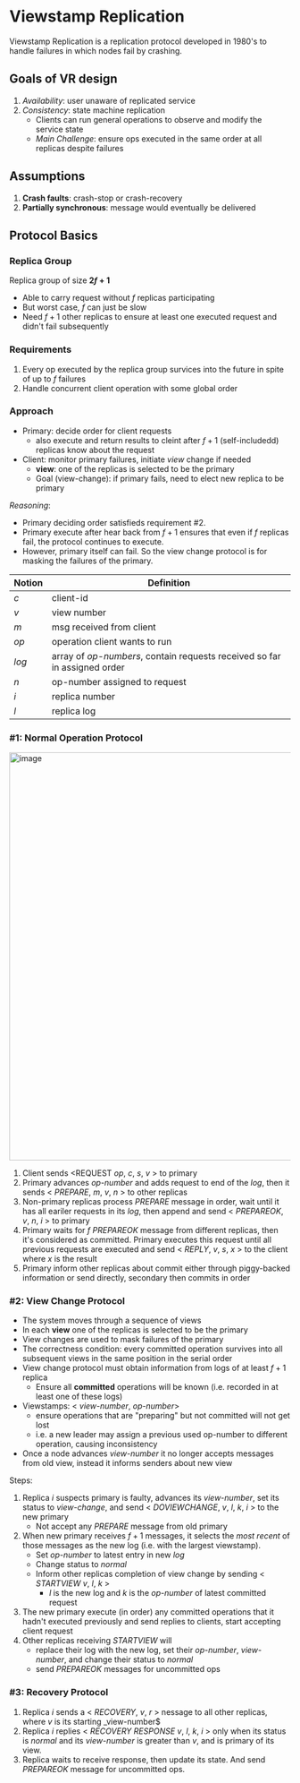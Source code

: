 # Viewstamp Replication 
Viewstamp Replication is a replication protocol developed in 1980's to handle failures in which nodes fail by crashing. 

## Goals of VR design 
1. _Availability_: user unaware of replicated service
2. _Consistency_: state machine replication
    - Clients can run general operations to observe and modify the service state
    - _Main Challenge_: ensure ops executed in the same order at all replicas despite failures


## Assumptions 
1. **Crash faults**: crash-stop or crash-recovery
2. **Partially synchronous**: message would eventually be delivered

## Protocol Basics 
### Replica Group 
Replica group of size **$2f+1$**
*   Able to carry request without $f$ replicas participating
*   But worst case, $f$ can just be slow
*   Need $f+1$ other replicas to ensure at least one executed request and didn't fail subsequently 

### Requirements 
1. Every op executed by the replica group survices into the future in spite of up to $f$ failures 
2. Handle concurrent client operation with some global order

### Approach 
* Primary: decide order for client requests
    *  also execute and return results to cleint after $f+1$ (self-includedd) replicas know about the request
* Client: monitor primary failures, initiate _view_ change if needed
    *  **view**: one of the replicas is selected to be the primary
    *  Goal (view-change): if primary fails, need to elect new replica to be primary 

_Reasoning_:
* Primary deciding order satisfieds requirement #2.
* Primary execute after hear back from $f+1$ ensures that even if $f$ replicas fail, the protocol continues to execute.
* However, primary itself can fail. So the view change protocol is for masking the failures of the primary. 

| Notion   |     Definition     | 
|----------| -------------|
| $c$ |  client-id | 
| $v$ |  view number | 
| $m$ |  msg received from client | 
| _op_ |  operation client wants to run | 
|_log_ | array of _op-numbers_, contain requests received so far in assigned order | 
| $n$ |  op-number assigned to request | 
| $i$ |  replica number | 
| $l$ |  replica log |

### #1: Normal Operation Protocol 
<img width="729" alt="image" src="https://github.com/lynnliu030/os-prelim/assets/39693493/b6bca776-ca65-4513-896b-c9aa675e90e7">

1. Client sends <REQUEST _op_, $c$, $s$, $v$ > to primary
2. Primary advances _op-number_ and adds request to end of the _log_, then it sends < $PREPARE$, $m$, $v$, $n$ > to other replicas
3. Non-primary replicas process $PREPARE$ message in order, wait until it has all eariler requests in its _log_, then append and send < $PREPAREOK$, $v$, $n$, $i$ > to primary
4. Primary waits for $f$ $PREPAREOK$ message from different replicas, then it's considered as committed. Primary executes this request until all previous requests are executed and send < $REPLY$, $v$, $s$, $x$ > to the client where $x$ is the result
5. Primary inform other replicas about commit either through piggy-backed information or send directly, secondary then commits in order

### #2: View Change Protocol 
* The system moves through a sequence of views
* In each **view** one of the replicas is selected to be the primary
* View changes are used to mask failures of the primary
* The correctness condition: every committed operation survives into all subsequent views in the same position in the serial order
* View change protocol must obtain information from logs of at least $f+1$ replica
    * Ensure all **committed** operations will be known (i.e. recorded in at least one of these logs)
* Viewstamps: < _view-number_, _op-number_>   
    *  ensure operations that are "preparing" but not committed will not get lost
    *  i.e. a new leader may assign a previous used op-number to different operation, causing inconsistency
*  Once a node advances _view-number_ it no longer accepts messages from old view, instead it informs senders about new view 
 
Steps:
1. Replica $i$ suspects primary is faulty, advances its _view-number_, set its status to _view-change_, and send < $DOVIEWCHANGE$, $v$, $l$, $k$, $i$ > to the new primary
   *  Not accept any $PREPARE$ message from old primary 
2. When new primary receives $f+1$ messages, it selects the _most recent_ of those messages as the new log (i.e. with the largest viewstamp).
   *  Set _op-number_ to latest entry in new _log_
   *  Change status to _normal_
   *  Inform other replicas completion of view change by sending < $STARTVIEW$ $v$, $l$, $k$ >
       *  $l$ is the new log and $k$ is the _op-number_ of latest committed request
3. The new primary execute (in order) any committed operations that it hadn't executed previously and send replies to clients, start accepting client request
4. Other replicas receiving $STARTVIEW$ will
   *  replace their log with the new log, set their _op-number_, _view-number_, and change their status to _normal_
   *  send $PREPAREOK$ messages for uncommitted ops 

### #3: Recovery Protocol 
1. Replica $i$ sends a < $RECOVERY$, $v$, $r$ > nessage to all other replicas, where $v$ is its starting _view-number$
2. Replica $i$ replies < $RECOVERY$ $RESPONSE$ $v$, $l$, $k$, $i$ > only when its status is $normal$ and its _view-number_ is greater than $v$, and is primary of its view.
3. Replica waits to receive response, then update its state. And send $PREPAREOK$ message for uncommitted ops. 
